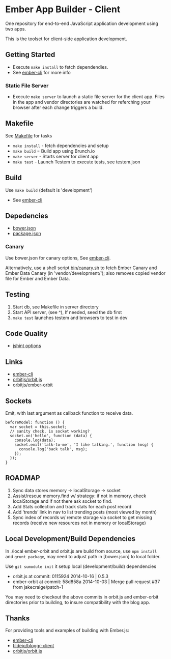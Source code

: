 # Ember App Builder - Client

One repository for end-to-end JavaScript application development using two apps.

This is the toolset for client-side application development.


## Getting Started

* Execute `make install` to fetch dependendies.
* See [ember-cli] for more info

[ember-cli]: http://ember-cli.com


### Static File Server

* Execute `make server` to launch a static file server for the client
  app. Files in the app and vendor directories are watched for
  referching your browser after each change triggers a build.


## Makefile

See [Makefile](Makefile) for tasks

* `make install` - fetch dependencies and setup
* `make build` = Build app using Brunch.io
* `make server` - Starts server for client app
* `make test` - Launch Testem to execute tests, see testem.json


## Build

Use `make build` (default is 'development')

* See [ember-cli]


## Depedencies

* [bower.json](bower.json)
* [package.json](package.json)


### Canary

Use bower.json for canary options, See [ember-cli].

Alternatively, use a shell script [bin/canary.sh](bin/canary.sh) to fetch Ember
Canary and Ember Data Canary (in 'vendor/development/'); also removes copied
vendor file for Ember and Ember Data.


## Testing

1. Start db, see Makefile in server directory
1. Start API server, (see ^), If needed, seed the db first
1. `make test` launches testem and browsers to test in dev


## Code Quality

* [jshint options]

[jshint options]: http://jshint.com/docs/options/


## Links

* [ember-cli]
* [orbitjs/orbit.js]
* [orbitjs/ember-orbit]

[orbitjs/orbit.js]: https://github.com/orbitjs/orbit.js
[orbitjs/ember-orbit]: https://github.com/orbitjs/ember-orbit


## Sockets

Emit, with last argument as callback function to receive data.

    beforeModel: function () {
      var socket = this.socket;
      // sanity check, is socket working?
      socket.on('hello', function (data) {
        console.log(data);
        socket.emit('talk-to-me', 'I like talking.', function (msg) {
          console.log('back talk', msg);
        });
      });
    }


## ROADMAP

1. Sync data stores memory -> localStorage -> socket
2. Assist/rescue memory.find w/ strategy: if not in memory, 
   check localStorage and if not there ask socket to find.
3. Add Stats collection and track stats for each post record
4. Add ‘trends’ link in nav to list trending posts (most viewed by month)
5. Sync index of records w/ remote storage via socket to get missing records
   (receive new resources not in memory or localStorage)


## Local Development/Build Dependencies

In ./local ember-orbit and orbit.js are build from source, use `npm install`
and `grunt package`, may need to adjust path in [bower.json] to local folder.

Use `git sumodule init` it setup local (development/build) dependencies

* orbit.js at commit: 0115924 2014-10-16 | 0.5.3
* ember-orbit at commit: 58d858a 2014-10-03 | Merge pull request #37 from jakecraige/patch-1

You may need to checkout the above commits in orbit.js and ember-orbit
directories prior to building, to insure compatibility with the blog app.


## Thanks

For providing tools and examples of building with Ember.js:

* [ember-cli]
* [tildeio/bloggr-client]
* [orbitjs/orbit.js]

[tildeio/bloggr-client]: https://github.com/tildeio/bloggr-client

